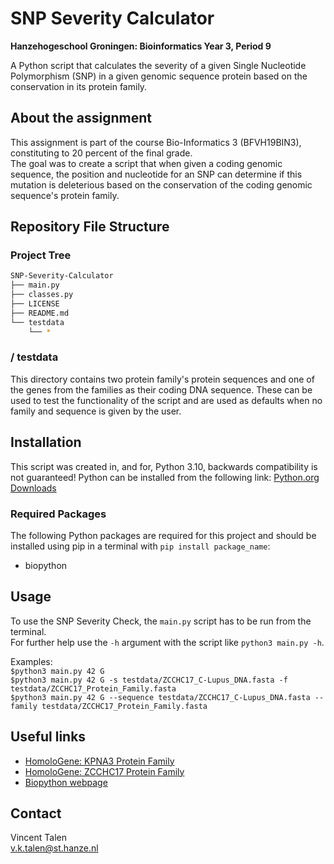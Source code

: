 # SNP Severity Calculator
**Hanzehogeschool Groningen: Bioinformatics Year 3, Period 9**

A Python script that calculates the severity of a given Single Nucleotide Polymorphism (SNP) in a given genomic sequence protein based on the conservation in its protein family.

## About the assignment
This assignment is part of the course Bio-Informatics 3 (BFVH19BIN3), constituting to 20 percent of the final grade.  
The goal was to create a script that when given a coding genomic sequence, the position and nucleotide for an SNP can determine if this mutation is deleterious based on the conservation of the coding genomic sequence's protein family.

## Repository File Structure
### Project Tree
```bash
SNP-Severity-Calculator
├── main.py
├── classes.py
├── LICENSE
├── README.md
└── testdata
    └── *
```

### / testdata
This directory contains two protein family's protein sequences and one of the genes from the families as their coding DNA sequence.
These can be used to test the functionality of the script and are used as defaults when no family and sequence is given by the user.

## Installation
This script was created in, and for, Python 3.10, backwards compatibility is not guaranteed!
Python can be installed from the following link: [Python.org Downloads](https://www.python.org/downloads/)

### Required Packages
The following Python packages are required for this project and should be installed using pip in a terminal with `pip install package_name`:
- biopython

## Usage
To use the SNP Severity Check, the `main.py` script has to be run from the terminal.  
For further help use the `-h` argument with the script like `python3 main.py -h`.  

Examples:  
```$python3 main.py 42 G```  
```$python3 main.py 42 G -s testdata/ZCCHC17_C-Lupus_DNA.fasta -f testdata/ZCCHC17_Protein_Family.fasta```  
```$python3 main.py 42 G --sequence testdata/ZCCHC17_C-Lupus_DNA.fasta --family testdata/ZCCHC17_Protein_Family.fasta```

## Useful links
* [HomoloGene: KPNA3 Protein Family](https://www.ncbi.nlm.nih.gov/homologene/20520)
* [HomoloGene: ZCCHC17 Protein Family](https://www.ncbi.nlm.nih.gov/homologene/32319)
* [Biopython webpage](https://biopython.org/)

## Contact
Vincent Talen  
v.k.talen@st.hanze.nl
